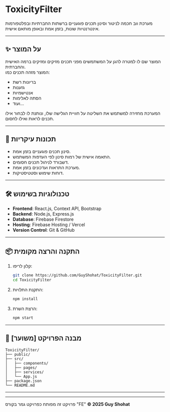 
# ToxicityFilter

מערכת ווב חכמה לניטור וסינון תכנים פוגעניים ברשתות החברתיות ובפלטפורמות אינטרנטיות שונות, בזמן אמת ובאופן מותאם אישית.

---

## ✨ על המוצר
המוצר שם לו למטרה להגן על המשתמשים מפני תכנים מזיקים ומזיקים ברמה האישית והחברתית.  
המוצר מזהה תכנים כמו:
- בריונות רשת
- גזענות
- אנטישמיות
- הסתה לאלימות
- ועוד...

המערכת מחזירה למשתמש את השליטה על חוויית הגלישה שלו, ונותנת לו לבחור אילו תכנים לראות ואילו לחסום.

---

## 🚀 תכונות עיקריות
- סינון תכנים פוגעניים בזמן אמת.
- התאמה אישית של רמות סינון לפי העדפות המשתמש.
- דשבורד לניהול תכנים חסומים.
- מערכת התראות ועדכונים בזמן אמת.
- דוחות שימוש וסטטיסטיקות.

---

## 🛠️ טכנולוגיות בשימוש
- **Frontend**: React.js, Context API, Bootstrap
- **Backend**: Node.js, Express.js
- **Database**: Firebase Firestore
- **Hosting**: Firebase Hosting / Vercel
- **Version Control**: Git & GitHub

---

## 📦 התקנה והרצה מקומית
1. קלון לריפו:
   ```bash
   git clone https://github.com/GuyShohat/ToxicityFilter.git
   cd ToxicityFilter
   ```

2. התקנת התלויות:
   ```bash
   npm install
   ```

3. הרצת השרת:
   ```bash
   npm start
   ```

---

## 📁 מבנה הפרויקט [משוער]
```
ToxicityFilter/
├── public/
├── src/
│   ├── components/
│   ├── pages/
│   ├── services/
│   └── App.js
├── package.json
└── README.md
```

---

---


פרויקט זה מפותח כפרויקט גמר בקורס "FE" 
**© 2025 Guy Shohat**
